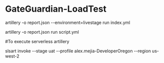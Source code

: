 # GateGuardian-LoadTest

artillery -o report.json --environment=livestage run index.yml

artillery -o report.json run script.yml

#To execute serverless artillery

slsart invoke --stage uat --profile alex.mejia-DeveloperOregon --region us-west-2